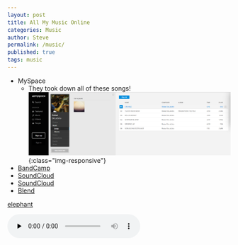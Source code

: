 ```yaml
---
layout: post
title: All My Music Online
categories: Music
author: Steve
permalink: /music/
published: true
tags: music
---
```

+ MySpace
  + They took down all of these songs!
![MySpace took down all of these songs](/img/RafailDeLaGetoMyspace.png){:class="img-responsive"}
+ [BandCamp](https://zalbaag.bandcamp.com/)
+ [SoundCloud](https://soundcloud.com/steveshow4)
+ [SoundCloud](https://soundcloud.com/young-anthony-hopkins)
+ [Blend](https://blend.io/steveshow4#_=_)



[elephant](/architecture.mp3)




<audio src="/architecture.mp3" preload="none" controls="controls"></audio>
